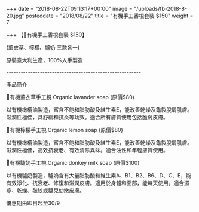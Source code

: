 +++
date = "2018-08-22T09:13:17+00:00"
image = "/uploads/fb-2018-8-20.jpg"
posteddate = "2018/08/22"
title = "有機手工香梘套裝 $150"
weight = 7

+++
【📣有機手工香梘套裝 $150】

(薰衣草、檸檬、驢奶 三款各一) 

原裝意大利生産，100%人手製造

\--------------------------------------------------------

產品簡介

🌸有機薰衣草手工梘 Organic lavander soap (原價$80)

以有機橄欖油製造，富含不飽和脂肪酸及維生素E，能改善乾燥及龜裂脫屑肌膚。滋潤性極佳，具舒緩和抗炎等功效。適合所有膚質使用包括脆弱皮膚。

🍋有機檸檬手工梘 Organic lemon soap (原價$80)

以有機橄欖油製造，富含不飽和脂肪酸及維生素E，能改善乾燥及龜裂脫屑肌膚。滋潤性極佳，高效抗衰老、有效清除異味。適合油性和年輕膚質使用。

🥛有機驢奶手工梘 Organic donkey milk soap (原價$100)

以有機驢奶製造，驢奶含有大量脂肪酸和維生素A、B1、B2、B6、D、C、E，能有效淨化、抗衰老、修復和滋潤皮膚。適用於身體和面部，能每天使用。適合濕疹、乾燥、皺紋或嬰兒幼嫩皮膚。

優惠期由即日起至30/9